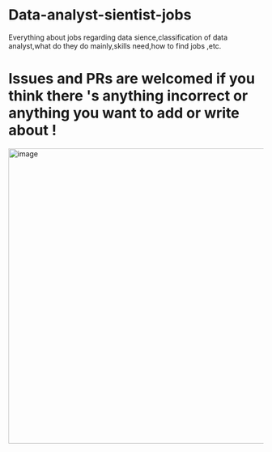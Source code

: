 # Data-analyst-sientist-jobs
Everything about jobs regarding data sience,classification of data analyst,what do they do mainly,skills need,how to find jobs ,etc.
# Issues and PRs are welcomed if you think there 's anything incorrect or anything you want to add or write about !
<img width="1260" height="583" alt="image" src="https://github.com/user-attachments/assets/7a17df63-1062-4d92-8652-74678f28e77d" />

